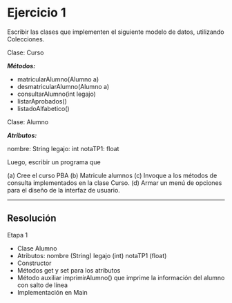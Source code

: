 # Ejercicio 1

Escribir las clases que implementen el siguiente modelo de datos, utilizando Colecciones.

Clase: Curso

***Métodos:***

+ matricularAlumno(Alumno a)
+ desmatricularAlumno(Alumno a)
+ consultarAlumno(int legajo)
+ listarAprobados()
+ listadoAlfabetico()

Clase: Alumno

***Atributos:***

nombre: String
legajo: int
notaTP1: float

Luego, escribir un programa que

(a) Cree el curso PBA
(b) Matricule alumnos
(c) Invoque a los métodos de consulta implementados en la clase Curso.
(d) Armar un menú de opciones para el diseño de la interfaz de usuario.

---

## Resolución

Etapa 1

+ Clase Alumno
+ Atributos: nombre (String) legajo (int) notaTP1 (float)
+ Constructor
+ Métodos get y set para los atributos
+ Método auxiliar imprimirAlumno() que imprime la información del alumno con salto de línea
+ Implementación en Main
